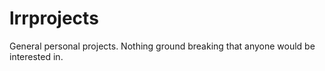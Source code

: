 lrrprojects
===========

General personal projects. Nothing ground breaking that anyone would be interested in.
